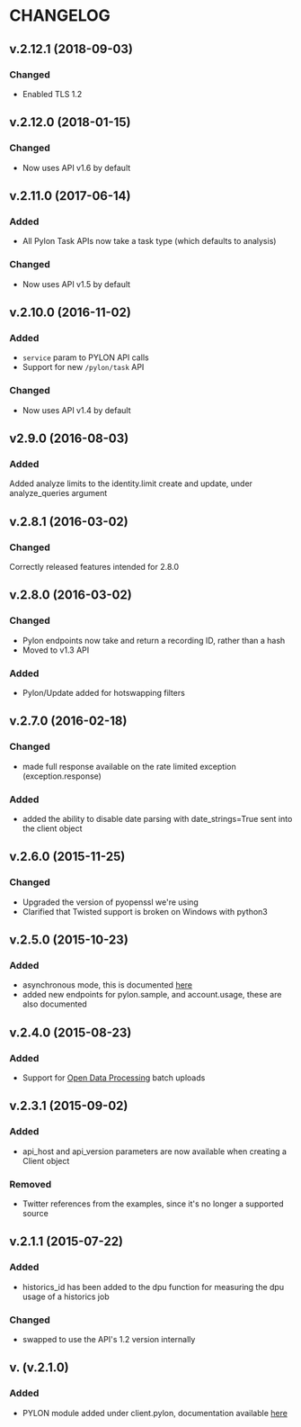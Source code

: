 CHANGELOG
================================
## v.2.12.1 (2018-09-03)
### Changed
* Enabled TLS 1.2

## v.2.12.0 (2018-01-15)
### Changed
* Now uses API v1.6 by default
## v.2.11.0 (2017-06-14)
### Added
* All Pylon Task APIs now take a task type (which defaults to analysis)
### Changed
* Now uses API v1.5 by default

## v.2.10.0 (2016-11-02)
### Added
* `service` param to PYLON API calls
* Support for new `/pylon/task` API
### Changed
* Now uses API v1.4 by default

## v2.9.0 (2016-08-03)
### Added
Added analyze limits to the identity.limit create and update, under analyze_queries argument

## v.2.8.1 (2016-03-02)
### Changed
Correctly released features intended for 2.8.0

## v.2.8.0 (2016-03-02)
### Changed
* Pylon endpoints now take and return a recording ID, rather than a hash
* Moved to v1.3 API

### Added
* Pylon/Update added for hotswapping filters

## v.2.7.0 (2016-02-18)
### Changed
* made full response available on the rate limited exception (exception.response)

### Added
* added the ability to disable date parsing with date_strings=True sent into the client object

## v.2.6.0 (2015-11-25)
### Changed
* Upgraded the version of pyopenssl we're using
* Clarified that Twisted support is broken on Windows with python3

## v.2.5.0 (2015-10-23)
### Added
* asynchronous mode, this is documented [here](http://datasift.github.io/datasift-python/async.html)
* added new endpoints for pylon.sample, and account.usage, these are also documented

## v.2.4.0 (2015-08-23)
### Added
* Support for [Open Data Processing](https://datasift.com/products/open-data-processing-for-twitter/) batch uploads

## v.2.3.1 (2015-09-02)
### Added
* api_host and api_version parameters are now available when creating a Client object
### Removed
* Twitter references from the examples, since it's no longer a supported source

## v.2.1.1 (2015-07-22)
### Added      <!-- New feature added -->
* historics_id has been added to the dpu function for measuring the dpu usage of a historics job
### Changed    <!-- Existing feature has been changed -->
* swapped to use the API's 1.2 version internally

## v. (v.2.1.0)
### Added
* PYLON module added under client.pylon, documentation available [here](http://datasift.github.io/datasift-python/datasift.html#datasift-pylon-module)
